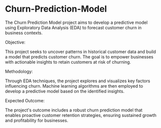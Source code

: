 # Churn-Prediction-Model
The Churn Prediction Model project aims to develop a predictive model using Exploratory Data Analysis (EDA) to forecast customer churn in business contexts.

Objective:

This project seeks to uncover patterns in historical customer data and build a model that predicts customer churn. The goal is to empower businesses with actionable insights to retain customers at risk of churning.

Methodology:

Through EDA techniques, the project explores and visualizes key factors influencing churn. Machine learning algorithms are then employed to develop a predictive model based on the identified insights.

Expected Outcome:

The project's outcome includes a robust churn prediction model that enables proactive customer retention strategies, ensuring sustained growth and profitability for businesses.
